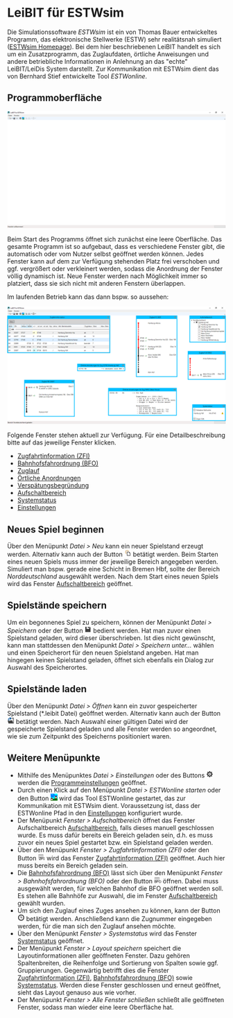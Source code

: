 # LeiBIT für ESTWsim
Die Simulationssoftware *ESTWsim* ist ein von Thomas Bauer entwickeltes Programm, das elektronische Stellwerke (ESTW) sehr realitätsnah simuliert ([ESTWsim Homepage](https://www.estwsim.de)). Bei dem hier beschriebenen LeiBIT handelt es sich um ein Zusatzprogramm, das Zuglaufdaten, örtliche Anweisungen und andere betriebliche Informationen in Anlehnung an das "echte" LeiBIT/LeiDis System darstellt. Zur Kommunikation mit ESTWsim dient das von Bernhard Stief entwickelte Tool *ESTWonline*.

## Programmoberfläche

![Programmoberfläche nach dem Start des Programms](img/overview.png)

Beim Start des Programms öffnet sich zunächst eine leere Oberfläche. Das gesamte Programm ist so aufgebaut, dass es verschiedene Fenster gibt, die automatisch oder vom Nutzer selbst geöffnet werden können. Jedes Fenster kann auf dem zur Verfügung stehenden Platz frei verschoben und ggf. vergrößert oder verkleinert werden, sodass die Anordnung der Fenster völlig dynamisch ist. Neue Fenster werden nach Möglichkeit immer so platziert, dass sie sich nicht mit anderen Fenstern überlappen. 

Im laufenden Betrieb kann das dann bspw. so aussehen:

![Programmoberfläche im laufenden Betrieb](img/overview_windows.png)

Folgende Fenster stehen aktuell zur Verfügung. Für eine Detailbeschreibung bitte auf das jeweilige Fenster klicken.
- [Zugfahrtinformation (ZFI)](zfi.md)
- [Bahnhofsfahrordnung (BFO)](bfo.md)
- [Zuglauf](zuglauf.md)
- [Örtliche Anordnungen](oeano.md)
- [Verspätungsbegründung](delay.md)
- [Aufschaltbereich](aufschaltbereich.md)
- [Systemstatus](systemstatus.md)
- [Einstellungen](einstellungen.md)

## Neues Spiel beginnen
Über den Menüpunkt *Datei > Neu* kann ein neuer Spielstand erzeugt werden. Alternativ kann auch der Button ![Neu Button](../Leibit.Client.WPF/Resources/Images/new.png) betätigt werden. Beim Starten eines neuen Spiels muss immer der jeweilige Bereich angegeben werden. Simuliert man bspw. gerade eine Schicht in Bremen Hbf, sollte der Bereich *Norddeutschland* ausgewählt werden. Nach dem Start eines neuen Spiels wird das Fenster [Aufschaltbereich](aufschaltbereich.md) geöffnet.

## Spielstände speichern
Um ein begonnenes Spiel zu speichern, können der Menüpunkt *Datei > Speichern* oder der Button ![Neu Button](../Leibit.Client.WPF/Resources/Images/save.png) bedient werden. Hat man zuvor einen Spielstand geladen, wird dieser überschrieben. Ist dies nicht gewünscht, kann man stattdessen den Menüpunkt *Datei > Speichern unter...* wählen und einen Speicherort für den neuen Spielstand angeben. Hat man hingegen keinen Spielstand geladen, öffnet sich ebenfalls ein Dialog zur Auswahl des Speicherortes.

## Spielstände laden
Über den Menüpunkt *Datei > Öffnen* kann ein zuvor gespeicherter Spielstand (*.leibit Datei) geöffnet werden. Alternativ kann auch der Button ![Öffnen Button](../Leibit.Client.WPF/Resources/Images/open.png) betätigt werden. Nach Auswahl einer gültigen Datei wird der gespeicherte Spielstand geladen und alle Fenster werden so angeordnet, wie sie zum Zeitpunkt des Speicherns positioniert waren.

## Weitere Menüpunkte
- Mithilfe des Menüpunktes *Datei > Einstellungen* oder des Buttons ![Einstellungen Button](../Leibit.Client.WPF/Resources/Images/settings.png) werden die [Programmeinstellungen](einstellungen.md) geöffnet.
- Durch einen Klick auf den Menüpunkt *Datei > ESTWonline starten* oder den Button ![ESTWonline Button](../Leibit.Client.WPF/Resources/Images/estw_online.png) wird das Tool ESTWonline gestartet, das zur Kommunikation mit ESTWsim dient. Voraussetzung ist, dass der ESTWonline Pfad in den [Einstellungen](einstellungen.md) konfiguriert wurde.
- Der Menüpunkt *Fenster > Aufschaltbereich* öffnet das Fenster Aufschaltbereich [Aufschaltbereich](aufschaltbereich.md), falls dieses manuell geschlossen wurde. Es muss dafür bereits ein Bereich geladen sein, d.h. es muss zuvor ein neues Spiel gestartet bzw. ein Spielstand geladen werden.
- Über den Menüpunkt *Fenster > Zugfahrtinformation (ZFI)* oder den Button ![ZFI Button](../Leibit.Client.WPF/Resources/Images/zfi.png) wird das Fenster [Zugfahrtinformation (ZFI)](zfi.md) geöffnet. Auch hier muss bereits ein Bereich geladen sein.
- Die [Bahnhofsfahrordnung (BFO)](bfo.md) lässt sich über den Menüpunkt *Fenster > Bahnhofsfahrordnung (BFO)* oder den Button ![BFO Button](../Leibit.Client.WPF/Resources/Images/bfo.png) öffnen. Dabei muss ausgewählt werden, für welchen Bahnhof die BFO geöffnet werden soll. Es stehen alle Bahnhöfe zur Auswahl, die im Fenster [Aufschaltbereich](aufschaltbereich.md) gewählt wurden.
- Um sich den Zuglauf eines Zuges ansehen zu können, kann der Button ![Zuglauf Button](../Leibit.Client.WPF/Resources/Images/train_schedule.png) betätigt werden. Anschließend kann die Zugnummer eingegeben werden, für die man sich den Zuglauf ansehen möchte.
- Über den Menüpunkt *Fenster > Systemstatus* wird das Fenster [Systemstatus](systemstatus.md) geöffnet.
- Der Menüpunkt *Fenster > Layout speichern* speichert die Layoutinformationen aller geöffneten Fenster. Dazu gehören Spaltenbreiten, die Reihenfolge und Sortierung von Spalten sowie ggf. Gruppierungen. Gegenwärtig betrifft dies die Fenster [Zugfahrtinformation (ZFI)](zfi.md), [Bahnhofsfahrordnung (BFO)](bfo.md) sowie [Systemstatus](systemstatus.md). Werden diese Fenster geschlossen und erneut geöffnet, sieht das Layout genauso aus wie vorher.
- Der Menüpunkt *Fenster > Alle Fenster schließen* schließt alle geöffneten Fenster, sodass man wieder eine leere Oberfläche hat.